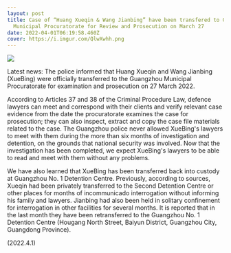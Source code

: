 ```yaml
---
layout: post
title: Case of “Huang Xueqin & Wang Jianbing” have been transfered to Guangzhou
  Municipal Procuratorate for Review and Prosecution on March 27
date: 2022-04-01T06:19:58.460Z
cover: https://i.imgur.com/QlwXwhh.png
---
```

![](https://i.imgur.com/QlwXwhh.png)

Latest news: The police informed that Huang Xueqin and Wang Jianbing (XueBing) were officially transferred to the Guangzhou Municipal Procuratorate for examination and prosecution on 27 March 2022.

<!-- more -->

According to Articles 37 and 38 of the Criminal Procedure Law, defence lawyers can meet and correspond with their clients and verify relevant case evidence from the date the procuratorate examines the case for prosecution; they can also inspect, extract and copy the case file materials related to the case. The Guangzhou police never allowed XueBing's lawyers to meet with them during the more than six months of investigation and detention, on the grounds that national security was involved. Now that the investigation has been completed, we expect XueBing's lawyers to be able to read and meet with them without any problems.

We have also learned that XueBing has been transferred back into custody at Guangzhou No. 1 Detention Centre. Previously, according to sources, Xueqin had been privately transferred to the Second Detention Centre or other places for months of incommunicado interrogation without informing his family and lawyers. Jianbing had also been held in solitary confinement for interrogation in other facilities for several months. It is reported that in the last month they have been retransferred to the Guangzhou No. 1 Detention Centre (Hougang North Street, Baiyun District, Guangzhou City, Guangdong Province).

(2022.4.1)